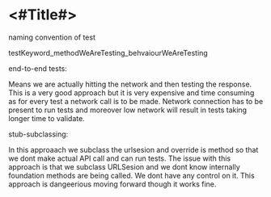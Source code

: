 #  <#Title#>

naming convention of test

testKeyword_methodWeAreTesting_behvaiourWeAreTesting


end-to-end tests:

Means we are actually hitting the network and then testing the response. This is a very good approach but it is very expensive and time consuming as for every test a network call is to be made. Network connection has to be present to run tests and moreover low network will result in tests taking longer time to validate. 

stub-subclassing:

In this approaach we subclass the urlsesion and override is method so that we dont make actual API call and can run tests. The issue with this approach is that we subclass URLSesion and we dont know internally foundation methods are being called. We dont have any control on it. This approach is dangeerious moving forward though it works fine. 
